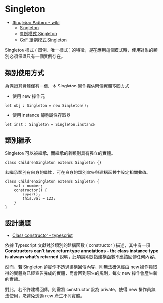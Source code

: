 # Singleton

+ [Singleton Pattern - wiki](https://en.wikipedia.org/wiki/Singleton_pattern)
    - [Singleton](https://refactoring.guru/design-patterns/singleton)
    - [單例模式 Singleton](https://skyyen999.gitbooks.io/-study-design-pattern-in-java/content/singleton.html)
    - [GoF 單例模式 Singleton](https://pjchender.dev/pattern/design-pattern-singleton/)

Singleton 樣式 ( 單例、唯一樣式 ) 的特徵，是在應用這個模式時，使用對象的類別必須保證只有一個實例存在。

## 類別使用方式

為保證其實體僅有一個，本 Singleton 實作提供兩個實體取回方式

+ 使用 new 操作元

```
let obj : Singleton = new Singleton();
```

+ 使用 instance 靜態屬性存取器

```
let inst : Singleton = Singleton.instance
```

## 類別繼承

Singleton 可以被繼承，而繼承的新類別具有獨立的實體。

```
class ChildrenSingleton extends Singleton {}
```

若繼承類別有自身的屬性，可在自身的類別宣告與建構函數中設定相關數值。

```
class ChildrenSingleton extends Singleton {
    val : number;
    constructor() {
        super();
        this.val = 123;
    }
}
```

## 設計議題

+ [Class constructor - typescript](https://www.typescriptlang.org/docs/handbook/2/classes.html#constructors)

依據 Typescript 文獻對於類別的建構函數 ( constructor ) 描述，其中有一項 **Constructors can’t have return type annotations - the class instance type is always what’s returned** 說明，此項說明是指建構函數不應該回傳任何內容。

然而，若 Singleton 的實作不透過建構回傳內容，則無法確保經由 new 操作員取得的實體為已經宣告完成的實體，而會回到原生的規則，每次 new 操作會產生新的實體。

對此，若不許建構回傳，則需將 constructor 設為 private，使得 new 操作員無法使用，來避免透過 new 產生不同實體。
